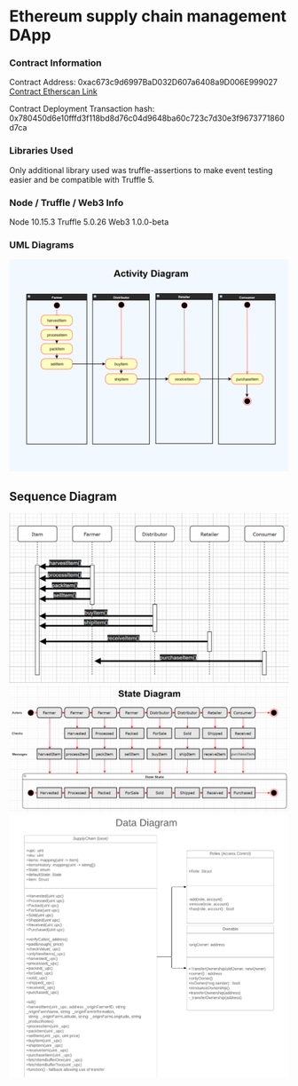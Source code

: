# Ethereum supply chain management DApp

### Contract Information

Contract Address: 0xac673c9d6997BaD032D607a6408a9D006E999027
[Contract Etherscan Link](https://rinkeby.etherscan.io/address/0xac673c9d6997BaD032D607a6408a9D006E999027)

Contract Deployment Transaction hash: 0x780450d6e10fffd3f118bd8d76c04d9648ba60c723c7d30e3f9673771860d7ca

### Libraries Used

Only additional library used was truffle-assertions to make event testing easier and be compatible with Truffle 5.

### Node / Truffle / Web3 Info

Node 10.15.3
Truffle 5.0.26
Web3 1.0.0-beta

### UML Diagrams
![Activity Diagram](https://raw.githubusercontent.com/waldrupm/EthSupplyChain/master/UML/ActivityDiagram.png)
## Sequence Diagram
![Sequence Diagram](https://raw.githubusercontent.com/waldrupm/EthSupplyChain/master/UML/SequenceDiagram.png)
![State Diagram](https://raw.githubusercontent.com/waldrupm/EthSupplyChain/master/UML/StateDiagram.png)
![Data Diagram](https://raw.githubusercontent.com/waldrupm/EthSupplyChain/master/UML/SupplyChainDataDiagram.png)
